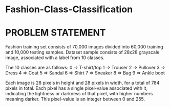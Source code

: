 # Fashion-Class-Classification

# PROBLEM STATEMENT
Fashion training set consists of 70,000 images divided into 60,000 training and 10,000 testing samples. Dataset sample consists of 28x28 grayscale image, associated with a label from 10 classes.

The 10 classes are as follows:
0 => T-shirt/top 1 => Trouser 2 => Pullover 3 => Dress 4 => Coat 5 => Sandal 6 => Shirt 7 => Sneaker 8 => Bag 9 => Ankle boot

Each image is 28 pixels in height and 28 pixels in width, for a total of 784 pixels in total. Each pixel has a single pixel-value associated with it, indicating the lightness or darkness of that pixel, with higher numbers meaning darker. This pixel-value is an integer between 0 and 255.
